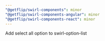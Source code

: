 ```yaml
---
"@getflip/swirl-components": minor
"@getflip/swirl-components-angular": minor
"@getflip/swirl-components-react": minor
---
```


Add select all option to swirl-option-list
